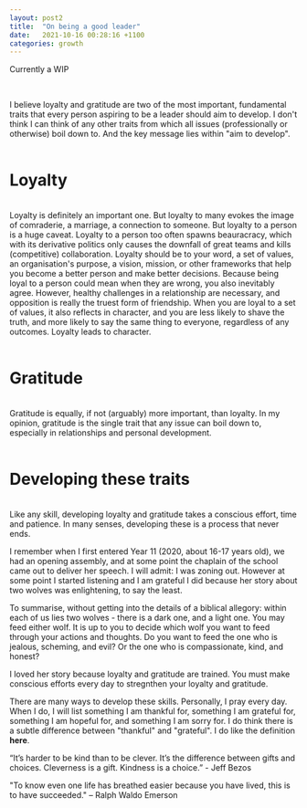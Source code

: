 ```yaml
---
layout: post2
title:  "On being a good leader"
date:   2021-10-16 00:28:16 +1100
categories: growth
---
```


Currently a WIP

<br>

I believe loyalty and gratitude are two of the most important, fundamental traits that every person aspiring to be a leader should aim to develop. I don't think I can think of any other traits from which all issues (professionally or otherwise) boil down to. And the key message lies within "aim to develop". 
<br>
<br>
<h1>Loyalty</h1>
<br>
Loyalty is definitely an important one. But loyalty to many evokes the image of comraderie, a marriage, a connection to someone. But loyalty to a person is a huge caveat. Loyalty to a person too often spawns beauracracy, which with its derivative politics only causes the downfall of great teams and kills (competitive) collaboration. Loyalty should be to your word, a set of values, an organisation's purpose, a vision, mission, or other frameworks that help you become a better person and make better decisions. Because being loyal to a person could mean when they are wrong, you also inevitably agree. However, healthy challenges in a relationship are necessary, and opposition is really the truest form of friendship. When you are loyal to a set of values, it also reflects in character, and you are less likely to shave the truth, and more likely to say the same thing to everyone, regardless of any outcomes. Loyalty leads to character. 
<br>
<br>
<h1>Gratitude</h1>
<br>
Gratitude is equally, if not (arguably) more important, than loyalty. In my opinion, gratitude is the single trait that any issue can boil down to, especially in relationships and personal development.  




<br>
<br>
<h1>Developing these traits</h1>
<br>
Like any skill, developing loyalty and gratitude takes a conscious effort, time and patience. In many senses, developing these is a process that never ends. 

I remember when I first entered Year 11 (2020, about 16-17 years old), we had an opening assembly, and at some point the chaplain of the school came out to deliver her speech. I will admit: I was zoning out. However at some point I started listening and I am grateful I did because her story about two wolves was enlightening, to say the least. 

To summarise, without getting into the details of a biblical allegory: within each of us lies two wolves - there is a dark one, and a light one. You may feed either wolf. It is up to you to decide which wolf you want to feed through your actions and thoughts. Do you want to feed the one who is jealous, scheming, and evil? Or the one who is compassionate, kind, and honest?

I loved her story because loyalty and gratitude are trained. You must make conscious efforts every day to stregnthen your loyalty and gratitude.   

There are many ways to develop these skills. Personally, I pray every day. When I do, I will list something I am thankful for, something I am grateful for, something I am hopeful for, and something I am sorry for. I do think there is a subtle difference between "thankful" and "grateful". I do like the definition <strong><a src="https://liveboldandbloom.com/07/values/grateful-vs-thankful#:~:text=You%20can%20exhibit%20your%20thanks,in%20both%20fable%20and%20psalm.">here</a></strong>. 




“It’s harder to be kind than to be clever. It’s the difference between gifts and choices. Cleverness is a gift. Kindness is a choice.” - Jeff Bezos

"To know even one life has breathed easier because you have lived, this is to have succeeded." – Ralph Waldo Emerson


